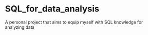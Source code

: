 # SQL_for_data_analysis
A personal project that aims to equip myself with SQL knowledge for analyzing data
